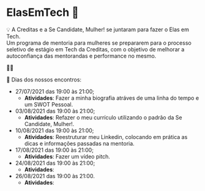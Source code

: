 # ElasEmTech :rocket:

:bulb: A Creditas e a Se Candidate, Mulher! se juntaram para fazer o Elas em Tech.  
Um programa de mentoria para mulheres se prepararem para o processo seletivo de estágio em Tech da Creditas, com o objetivo de melhorar a autoconfiança das mentorandas e performance no mesmo. 

:raising_hand_woman:	

:calendar: Dias dos nossos encontros:  
- 27/07/2021 das 19:00 às 21:00;  
  - **Atividades**: Fazer a minha biografia atráves de uma linha do tempo e um SWOT Pessoal.
- 03/08/2021 das 19:00 às 21:00;  
  - **Atividades**: Refazer o meu currículo utilizando o padrão da Se Candidate, Mulher!.
- 10/08/2021 das 19:00 às 21:00;  
  - **Atividades**: Reestruturar meu Linkedin, colocando em prática as dicas e informações passadas na mentoria.
- 17/08/2021 das 19:00 às 21:00;  
  - **Atividades**: Fazer um vídeo pitch.
- 24/08/2021 das 19:00 às 21:00;  
  - **Atividades**:
- 26/08/2021 das 19:00 às 21:00.  
  - **Atividades**:
